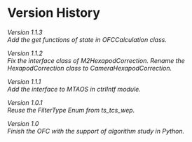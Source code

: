 # Version History

*Version 1.1.3* \
*Add the get functions of state in OFCCalculation class.*

*Version 1.1.2* \
*Fix the interface class of M2HexapodCorrection. Rename the HexapodCorrection class to CameraHexapodCorrection.*

*Version 1.1.1* \
*Add the interface to MTAOS in ctrlIntf module.*

*Version 1.0.1* \
*Reuse the FilterType Enum from ts_tcs_wep.*

*Version 1.0* \
*Finish the OFC with the support of algorithm study in Python.*
